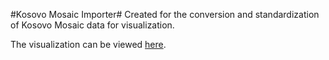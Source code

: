 #Kosovo Mosaic Importer#
Created for the conversion and standardization of Kosovo Mosaic data for visualization.

The visualization can be viewed [here](http://assemblio.github.io/kosovo-mosaic-visualizer/). 
